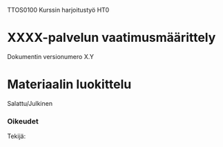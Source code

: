 TTOS0100 Kurssin harjoitustyö HT0





# XXXX-palvelun vaatimusmäärittely

Dokumentin versionumero X.Y

# Materiaalin luokittelu

Salattu/Julkinen

### Oikeudet

Tekijä:
